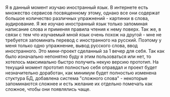Я в данный момент изучаю иностранный язык. В интернете есть множество сервисов посвященному этому, однако все они содержат большое количество различных упражнений - картинки в слова, аудирование. Я же изучаю иностранный язык только запоминая написание слова и применяя правила чтения к нему поверх. Так же, в связи с тем что изучаемый мной язык очень похож на другой - мне не требуется запоминать перевод с иностранного на русский. Поэтому у меня только одно упражнение, вывод русского слова, ввод иностранного.
Это мини-проект сделанный за 1 вечер для себя. Так как было изначально непонятно буду я этим пользоваться или нет, то хотелось максимально быстро получить некую версию прототип. На текущий момент прототип полностью себя оправдал и проект будет незначительно доработан, как минимум будет полностью изменена стуктура БД, добавлена система "сложного слова" - некоторые запоминаются сложнее и есть желание их отдельно помечать как сложное, чтобы они появлялись чаще.
